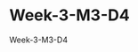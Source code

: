 # Week-3-M3-D4
 Week-3-M3-D4
    <!--
        1) NavBar - collegare sezioni
        2) Aggiungi un logo alla navbar, una qualsiasi immagine [DONE]
        3) Aggiungi una sezione Jumbotron con il nome e il payoff dell'agenzia
        4) Impementa la sezione "Offerta della settimana". Qui mostrerari 4 destinazione:
            -4 card per linea a schermo grande
            -3 card per per linea schermo medio
            -2 card per schermo piccolo
        5) Implement la sezione "Welcome summer". Qui mostrerari 6 destinazioni:
            -6 card per linea a schermo grande
            -3 card per per linea schermo medio
            -2 card per schermo piccolo
        6) Implementa la sezione "Offerta del giorno". Qui avrai_
            - 66% immagine lugo destinazione
            - 33% dedicato al nome, date, prezzo e breve descrizione luogo
        7) Rendi invisibile la sezione "Offerta del giorno" su schermi mobile
        8) Aggingi nella sezione "Welcome Summer" un'ombra ad ogni card
        9) Crea una sezione last minute in cui mostrerai le immagini delle destinazioni last minute sotto forma di card
        10) crea una sezione "Testimonial", dove l'utente potrà alcuni feedback fittizi
        11) Crea un footer con le informazioni dell'agenzia e un bottone contattaci
        ----
        Domande:
        - Altezza card
        - Posizione card con spazi
        - Gestione titolo con display 4-5-6 ecc
        -->